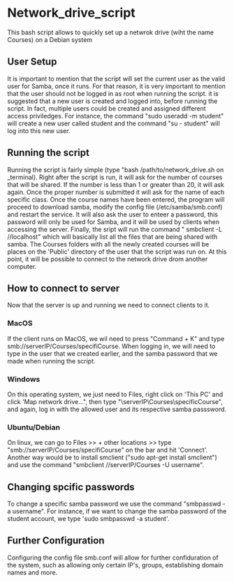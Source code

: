 # Network_drive_script
This bash script allows to quickly set up a netwrok drive (wiht the name Courses) on a Debian system

## User Setup
It is important to mention that the script will set the current user as the valid user for Samba, once it runs. For that reason, it is very important to mention that the user should not be logged in as root when running the script.
it is suggested that a new user is created and logged into, before running the script. In fact, multiple users could be created and assigned different access priviledges.
For instance, the command "sudo useradd -m student"  will create a new user called student and the command "su - student" will log into this new user.

## Running the script
Running the script is fairly simple (type "bash /path/to/network_drive.sh on _terminal).
Right after the script is run, it will ask for the number of courses that will be shared. If the number is less than 1 or greater than 20, it will ask again. Once the proper number is submitted it will ask for the name of each specific class. Once the course names have been entered, the program will proceed to download samba, modify the config file (/etc/samba/smb.conf) and restart the service. It will also ask the user to enteer a password, this password will only be used for Samba, and it will be used by clients when accessing the server. 
Finally, the sript will run the command " smbclient -L //localhost" which will basically list all the files that are being shared with samba. The Courses folders with all the newly created courses will be places on the 'Public' directory of the user that the script was run on. At this point, it will be possible to connect to the network drive drom another computer.

## How to connect to server
Now that the server is up and running we need to connect clients to it.

### MacOS
If the client runs on MacOS, we wil need to press "Command + K" and type smb://serverIP/Courses/specifiCourse. When logging in, we will need to type in the user that we created earlier, and the samba  password that we  made when running the script. 

### Windows
On this operating system, we just need to Files, right click on 'This PC' and click 'Map network drive...", then type "\\serverIP\Courses\specificCourse", and again, log in with the allowed user and its respective samba passsword.

### Ubuntu/Debian
On linux, we can go to Files >> + other locations >> type "smb://serverIP/Courses/specifiCourse" on the bar and hit 'Connect'. Another way would be to install smclient ("sudo apt-get install smclient") and use the command "smbclient //serverIP/Courses -U username". 

## Changing spcific passwords
To change a specific samba password we use the command "smbpasswd -a username". For instance, if we want to change the samba password of the student account, we type 'sudo smbpasswd -a student'.

## Further Configuration
Configuring the config file smb.conf will allow for further confiduration of the system, such as allowing only certain IP's, groups, establishing domain names and more.


